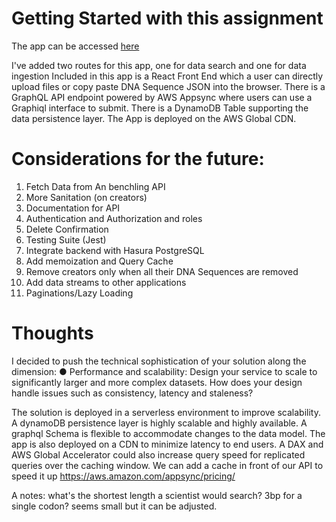 # Getting Started with this assignment

The app can be accessed [here](https://main.dhuyh5ziste2s.amplifyapp.com/)

I've added two routes for this app, one for data search and one for data ingestion
Included in this app is a React Front End which a user can directly upload files or copy paste DNA Sequence JSON into the browser. There is a GraphQL API endpoint powered by AWS Appsync where users can use a Graphiql interface to submit.
There is a DynamoDB Table supporting the data persistence layer.
The App is deployed on the AWS Global CDN.

# Considerations for the future:

1. Fetch Data from An benchling API
2. More Sanitation (on creators)
3. Documentation for API
4. Authentication and Authorization and roles
5. Delete Confirmation
6. Testing Suite (Jest)
7. Integrate backend with Hasura PostgreSQL
8. Add memoization and Query Cache
9. Remove creators only when all their DNA Sequences are removed
10. Add data streams to other applications
11. Paginations/Lazy Loading

# Thoughts

I decided to push the technical sophistication of your solution along the
dimension:
● Performance and scalability: Design your service to scale to significantly larger and
more complex datasets. How does your design handle issues such as consistency,
latency and staleness?

The solution is deployed in a serverless environment to improve scalability.
A dynamoDB persistence layer is highly scalable and highly available.
A graphql Schema is flexible to accommodate changes to the data model.
The app is also deployed on a CDN to minimize latency to end users.
A DAX and AWS Global Accelerator could also increase query speed for replicated queries over the caching window.
We can add a cache in front of our API to speed it up https://aws.amazon.com/appsync/pricing/

A notes: what's the shortest length a scientist would search? 3bp for a single codon? seems small but it can be adjusted.
